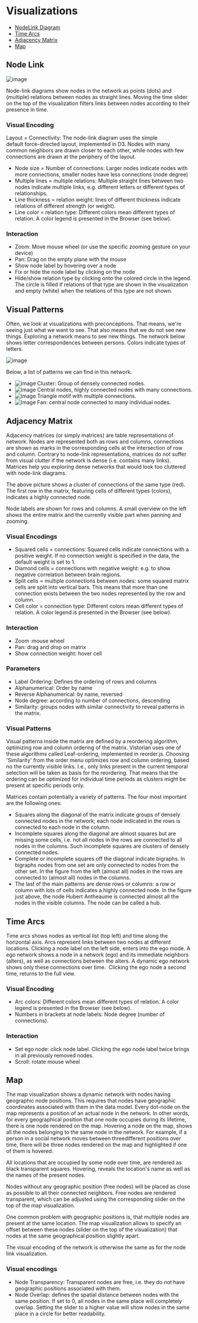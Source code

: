 # Visualizations

* [NodeLink Diagram](#node-link)
* [Time Arcs](#time-arcs)
* [Adjacency Matrix](#adjacency-matrix)
* [Map](#map)

## Node Link

![image](/assets/Images/nodeLinkDiagram.png)

Node-link diagrams show nodes in the network as points (dots) and (multiple) relations between nodes as straight lines. Moving the time slider on the top of the visualization filters links between nodes according to their presence in time.

### Visual Encoding

Layout = Connectivity: The node-link diagram uses the simple default force-directed layout, implemented in D3. Nodes with many common neighbors are drawn closer to each other, while nodes with few connections are drawn at the periphery of the layout.

* Node size = Number of connections: Larger nodes indicate nodes with more connections, smaller nodes have less connections (node degree)
* Multiple lines = multiple relations: Multiple straight lines between two nodes indicate multiple links, e.g. different letters or different types of relationships.
* Line thickness = relation weight: lines of different thickness indicate relations of different strength (or weight).
* Line color = relation type: Different colors mean different types of relation. A color legend is presented in the Browser (see below).

### Interaction
* Zoom: Move mouse wheel (or use the specific zooming gesture on your device)
* Pan: Drag on the empty plane with the mouse
* Show node label by hovering over a node
* Fix or hide the node label by clicking on the node
* Hide/show relation type by clicking onto the colored circle in the legend. The circle is filled if relations of that type are shown in the visualization and empty (white) when the relations of this type are not shown.

## Visual Patterns

Often, we look at visualizations with preconceptions. That means, we're seeing just what we want to see. That also means that we do not see new things. Exploring a network means to see new things. The network below shows letter correspondences between persons. Colors indicate types of letters.

![image](/assets/Images/nodeLinkDiagram2.png)

Below, a list of patterns we can find in this network.

* ![image](/assets/Images/nodeLinkDiagram3.png)
 Cluster: Group of densely connected nodes.
* ![image](/assets/Images/nodeLinkDiagram4.png)
 Central nodes, highly connected nodes with many connections.
* ![image](/assets/Images/nodeLinkDiagram5.png)
 Triangle motif with multiple connections.
* ![image](/assets/Images/nodeLinkDiagram6.png)
 Fan: central node connected to many individual nodes.


## Adjacency Matrix
Adjacency matrices (or simply matrices) are table representations of network. Nodes are represented both as rows and columns, connections are shown as marks in the corresponding cells at the intersection of row and column. Contrary to node-link representations, matrices do not suffer from visual clutter if the network is dense (i.e. contains many links). Matrices help you exploring dense networks that would look too cluttered with node-link diagrams.

The above picture shows a cluster of connections of the same type (red). The first row in the matrix, featuring cells of different types (colors), indicates a highly connected node.

Node labels are shown for rows and columns. A small overview on the left shows the entire matrix and the currently visible part when panning and zooming.

### Visual Encodings
* Squared cells = connections: Squared cells indicate connections with a positive weight. If no connection weight is specified in the data, the default weight is set to 1.
* Diamond cells = connections with negative weight: e.g. to show negative correlation between brain regions.
* Split cells = multiple connections between nodes: some squared matrix cells are split into vertical bars. This means that more than one connection exists between the two nodes represented by the row and column.
* Cell color = connection type: Different colors mean different types of relation. A color legend is presented in the Browser (see below).

### Interaction
* Zoom :mouse wheel
* Pan: drag and drop on matrix
* Show connection weight: hover cell

### Parameters
* Label Ordering: Defines the ordering of rows and columns
* Alphanumerical: Order by name
* Reverse Alphanumerical: by name, reversed
* Node degree: according to number of connections, descending
* Similarity: groups nodes with similar connectivity to reveal patterns in the matrix.

### Visual Patterns

Visual patterns inside the matrix are defined by a reordering algorithm, optimizing row and column ordering of the matrix. Vistorian uses one of these algorithms called Leaf-ordering, implemented in reorder.js. Choosing 'Similarity' from the order menu optimizes row and column ordering, based no the currently visible links. I.e., only links present in the current temporal selection will be taken as basis for the reordering. That means that the ordering can be optimized for individual time periods as clusters might be present at specific periods only.

Matrices contain potentially a variety of patterns. The four most important are the following ones:

* Squares along the diagonal of the matrix indicate groups of densely connected nodes in the network; each node indicated in the rows is connected to each node in the column.
* Incomplete squares along the diagonal are almost squares but are missing some cells, i.e. not all nodes in the rows are connected to all nodes in the columns. Such incomplete squares are clusters of densely connected nodes. 
* Complete or incomplete squares off the diagonal indicate bigraphs. In bigraphs nodes from one set are only connected to nodes from the other set. In the figure from the left (almost all) nodes in the rows are connected to (almost all) nodes in the columns.
* The last of the main patterns are dense rows or columns: a row or column with lots of cells indicates a highly connected node. In the figure just above, the node Hubert Antheaume is connected almost all the nodes in the visible columns. The node can be called a hub.

## Time Arcs

Time arcs shows nodes as vertical list (top left) and time along the horizontal axis. Arcs represent links between two nodes at different locations. Clicking a node label on the left side, enters into the ego mode. A ego network shows a node in a network (ego) and its immediate neighbors (alters), as well as connections between the alters. A dynamic ego network shows only these connections over time.  Clicking the ego node a second time, returns to the full view.

### Visual Encoding

* Arc colors: Different colors mean different types of relation. A color legend is presented in the Browser (see below).
* Numbers in brackets at node labels: Node degree (number of connections).

### Interaction
* Set ego node: click node label. Clicking the ego node label twice brings in all previously removed nodes.
* Scroll: rotate mouse wheel

## Map

The map visualization shows a dynamic network with nodes having geographic node positions. This requires that nodes have geographic coordinates associated with them in the data model. Every dot-node on the map represents a position of an actual node in the network. In other words, for every geographical position that one node occupies during its lifetime, there is one node rendered on the map. Hovering a node on the map, shows all the nodes belonging to the same node in the network. For example, if a person in a social network moves between threedifferent positions over time, there will be three nodes rendered on the map and highlighted if one of them is hovered.

All locations that are occupied by some node over time, are rendered as black transparent squares. Hovering, reveals the location's name as well as the names of the present nodes.

Nodes without any geographic position (free nodes) will be placed as close as possible to all their connected neighbors. Free nodes are rendered transparent, which can be adjusted using the corresponding slider on the top of the map visualization.

One common problem with geographic positions is, that multiple nodes are present at the same location. The map visualization allows to specify an offset between these nodes (slider on the top of the visualization) that nodes at the same geographical position slightly apart.

The visual encoding of the network is otherwise the same as for the node link visualization.

### Visual encodings
* Node Transparency: Transparent nodes are free, i.e. they do not have geographic positions associated with them.
* Node Overlap: defines the spatial distance between nodes with the same position. If set to 0, all nodes in the same place will completely overlap. Setting the slider to a higher value will show nodes in the same place in a circle for better readability.


